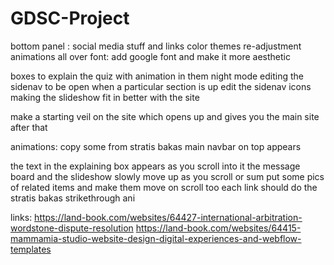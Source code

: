 # GDSC-Project


bottom panel : social media stuff and links
color themes re-adjustment
animations all over
font: add google font and make it more aesthetic 


boxes to explain the quiz with animation in them
night mode
editing the sidenav to be open when a particular section is up
edit the sidenav icons
making the slideshow fit in better with the site

make a starting veil on the site which opens up and gives you the main site after that



animations: 
copy some from stratis bakas
main navbar on top appears

the text in the explaining box appears as you scroll into it
the message board and the slideshow slowly move up as you scroll or sum
put some pics of related items and make them move on scroll too
each link should do the stratis bakas strikethrough ani



links:
https://land-book.com/websites/64427-international-arbitration-wordstone-dispute-resolution
https://land-book.com/websites/64415-mammamia-studio-website-design-digital-experiences-and-webflow-templates

